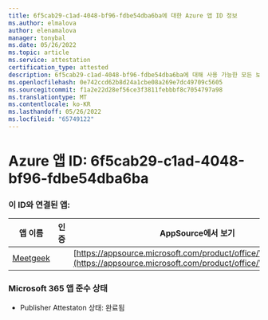 ```yaml
---
title: 6f5cab29-c1ad-4048-bf96-fdbe54dba6ba에 대한 Azure 앱 ID 정보
ms.author: elmalova
author: elenamalova
manager: tonybal
ms.date: 05/26/2022
ms.topic: article
ms.service: attestation
certification_type: attested
description: 6f5cab29-c1ad-4048-bf96-fdbe54dba6ba에 대해 사용 가능한 모든 보안 및 규정 준수 정보입니다.
ms.openlocfilehash: 0e742ccd62b8d24a1cbe08a269e7dc49709c5605
ms.sourcegitcommit: f1a2e22d28ef56ce3f3811febbbf8c7054797a98
ms.translationtype: MT
ms.contentlocale: ko-KR
ms.lasthandoff: 05/26/2022
ms.locfileid: "65749122"
---
```

# <a name="azure-app-id-6f5cab29-c1ad-4048-bf96-fdbe54dba6ba"></a>Azure 앱 ID: 6f5cab29-c1ad-4048-bf96-fdbe54dba6ba


### <a name="apps-associated-with-this-id"></a>이 ID와 연결된 앱:
| **앱 이름** | **인증** | **AppSource에서 보기** |
|--------------|---------------|-----------------------|
| [Meetgeek](../forward/WA200003720.md) |  | [https://appsource.microsoft.com/product/office/WA200003720](https://appsource.microsoft.com/product/office/WA200003720) |

### <a name="microsoft-365-app-compliance-status"></a>Microsoft 365 앱 준수 상태
- Publisher Attestaton 상태: 완료됨
